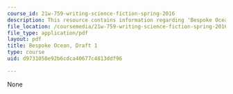 ```yaml
---
course_id: 21w-759-writing-science-fiction-spring-2016
description: This resource contains information regarding 'Bespoke Ocean'.
file_location: /coursemedia/21w-759-writing-science-fiction-spring-2016/d9731050e92b6cdca40677c4813ddf96_MIT21W_759S16_Bespoke1.pdf
file_type: application/pdf
layout: pdf
title: Bespoke Ocean, Draft 1
type: course
uid: d9731050e92b6cdca40677c4813ddf96

---
```

None